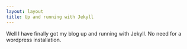 ```yaml
---
layout: layout 
title: Up and running with Jekyll
---
```


Well I have finally got my blog up and running with Jekyll. No need for a wordpress installation.